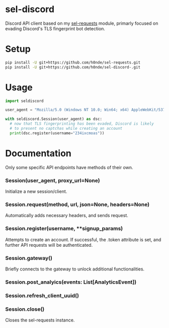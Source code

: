 # sel-discord
Discord API client based on my [sel-requests](https://github.com/h0nde/sel-requests) module, primarly focused on evading Discord's TLS fingerprint bot detection.

# Setup
```bash
pip install -U git+https://github.com/h0nde/sel-requests.git
pip install -U git+https://github.com/h0nde/sel-discord-.git
```

# Usage
```python
import seldiscord

user_agent = "Mozilla/5.0 (Windows NT 10.0; Win64; x64) AppleWebKit/537.36 (KHTML, like Gecko) Chrome/86.0.4240.198 Safari/537.36"

with seldiscord.Session(user_agent) as dsc:
  # now that TLS fingerprinting has been evaded, Discord is likely
  # to present no captchas while creating an account
  print(dsc.register(username="234ixcmoas"))
```

# Documentation
Only some specific API endpoints have methods of their own.

### Session(user_agent, proxy_url=None)
Initialize a new session/client.

### Session.request(method, url, json=None, headers=None)
Automatically adds necessary headers, and sends request.

### Session.register(username, **signup_params)
Attempts to create an account. If successful, the .token attribute is set, and further API requests will be authenticated.

### Session.gateway()
Briefly connects to the gateway to unlock additional functionalities.

### Session.post_analyics(events: List[AnalyticsEvent])

### Session.refresh_client_uuid()

### Session.close()
Closes the sel-requests instance.
